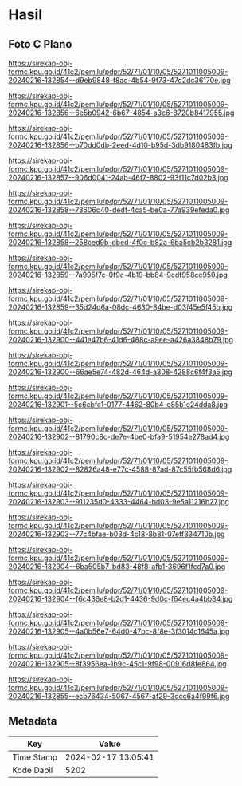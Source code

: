 # Hasil

## Foto C Plano

https://sirekap-obj-formc.kpu.go.id/41c2/pemilu/pdpr/52/71/01/10/05/5271011005009-20240216-132854--d9eb9848-f8ac-4b54-9f73-47d2dc36170e.jpg

https://sirekap-obj-formc.kpu.go.id/41c2/pemilu/pdpr/52/71/01/10/05/5271011005009-20240216-132856--6e5b0942-6b67-4854-a3e6-8720b8417955.jpg

https://sirekap-obj-formc.kpu.go.id/41c2/pemilu/pdpr/52/71/01/10/05/5271011005009-20240216-132856--b70dd0db-2eed-4d10-b95d-3db9180483fb.jpg

https://sirekap-obj-formc.kpu.go.id/41c2/pemilu/pdpr/52/71/01/10/05/5271011005009-20240216-132857--906d0041-24ab-46f7-8802-93f11c7d02b3.jpg

https://sirekap-obj-formc.kpu.go.id/41c2/pemilu/pdpr/52/71/01/10/05/5271011005009-20240216-132858--73606c40-dedf-4ca5-be0a-77a939efeda0.jpg

https://sirekap-obj-formc.kpu.go.id/41c2/pemilu/pdpr/52/71/01/10/05/5271011005009-20240216-132858--258ced9b-dbed-4f0c-b82a-6ba5cb2b3281.jpg

https://sirekap-obj-formc.kpu.go.id/41c2/pemilu/pdpr/52/71/01/10/05/5271011005009-20240216-132859--7a995f7c-0f9e-4b19-bb84-9cdf958cc950.jpg

https://sirekap-obj-formc.kpu.go.id/41c2/pemilu/pdpr/52/71/01/10/05/5271011005009-20240216-132859--35d24d6a-08dc-4630-84be-d03f45e5f45b.jpg

https://sirekap-obj-formc.kpu.go.id/41c2/pemilu/pdpr/52/71/01/10/05/5271011005009-20240216-132900--441e47b6-41d6-488c-a9ee-a426a3848b79.jpg

https://sirekap-obj-formc.kpu.go.id/41c2/pemilu/pdpr/52/71/01/10/05/5271011005009-20240216-132900--66ae5e74-482d-464d-a308-4288c6f4f3a5.jpg

https://sirekap-obj-formc.kpu.go.id/41c2/pemilu/pdpr/52/71/01/10/05/5271011005009-20240216-132901--5c6cbfc1-0177-4462-80b4-e85b1e24dda8.jpg

https://sirekap-obj-formc.kpu.go.id/41c2/pemilu/pdpr/52/71/01/10/05/5271011005009-20240216-132902--81790c8c-de7e-4be0-bfa9-51954e278ad4.jpg

https://sirekap-obj-formc.kpu.go.id/41c2/pemilu/pdpr/52/71/01/10/05/5271011005009-20240216-132902--82826a48-e77c-4588-87ad-87c55fb568d6.jpg

https://sirekap-obj-formc.kpu.go.id/41c2/pemilu/pdpr/52/71/01/10/05/5271011005009-20240216-132903--911235d0-4333-4464-bd03-9e5a11216b27.jpg

https://sirekap-obj-formc.kpu.go.id/41c2/pemilu/pdpr/52/71/01/10/05/5271011005009-20240216-132903--77c4bfae-b03d-4c18-8b81-07eff334710b.jpg

https://sirekap-obj-formc.kpu.go.id/41c2/pemilu/pdpr/52/71/01/10/05/5271011005009-20240216-132904--6ba505b7-bd83-48f8-afb1-3696f1fcd7a0.jpg

https://sirekap-obj-formc.kpu.go.id/41c2/pemilu/pdpr/52/71/01/10/05/5271011005009-20240216-132904--f6c436e8-b2d1-4436-9d0c-f64ec4a4bb34.jpg

https://sirekap-obj-formc.kpu.go.id/41c2/pemilu/pdpr/52/71/01/10/05/5271011005009-20240216-132905--4a0b56e7-64d0-47bc-8f8e-3f3014c1645a.jpg

https://sirekap-obj-formc.kpu.go.id/41c2/pemilu/pdpr/52/71/01/10/05/5271011005009-20240216-132905--8f3956ea-1b9c-45c1-9f98-00916d8fe864.jpg

https://sirekap-obj-formc.kpu.go.id/41c2/pemilu/pdpr/52/71/01/10/05/5271011005009-20240216-132855--ecb76434-5067-4567-af29-3dcc6a4f99f6.jpg


## Metadata

| Key        | Value               |
| ---------- | ------------------- |
| Time Stamp | 2024-02-17 13:05:41 |
| Kode Dapil | 5202                |



